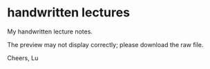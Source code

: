 # handwritten lectures

My handwritten lecture notes.

The preview may not display correctly; please download the raw file.

Cheers,
Lu
